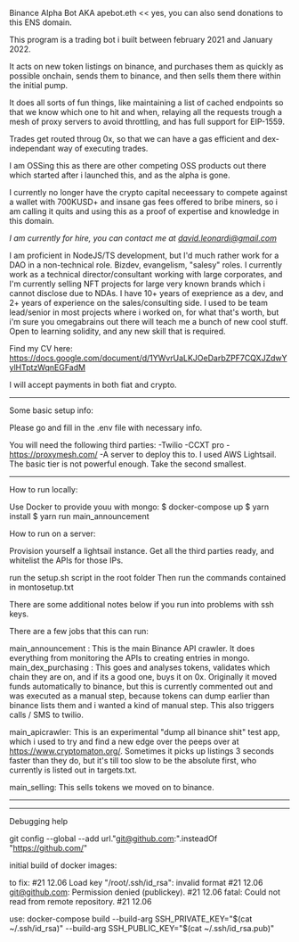 Binance Alpha Bot AKA apebot.eth  << yes, you can also send donations to this ENS domain.


This program is a trading bot i built between february 2021 and January 2022.

It acts on new token listings on binance, and purchases them as quickly as possible onchain, sends them to binance, and then sells them there within the initial pump.

It does all sorts of fun things, like maintaining a list of cached endpoints so that we know which one to hit and when, relaying all the requests trough a mesh of proxy servers to avoid throttling, and has full support for EIP-1559.

Trades get routed throug 0x, so that we can have a gas efficient and dex-independant way of executing trades.

I am OSSing this as there are other competing OSS products out there which started after i launched this, and as the alpha is gone.

I currently no longer have the crypto capital neceessary to compete against a wallet with 700KUSD+ and insane gas fees offered to bribe miners, so i am calling it quits and using this as a proof of expertise and knowledge in this domain.

*I am currently for hire, you can contact me at david.leonardi@gmail.com*

I am proficient in NodeJS/TS development, but I'd much rather work for a DAO in a non-technical role. 
Bizdev, evangelism, "salesy" roles.
I currently work as a technical director/consultant working with large corporates, and I'm currently selling NFT projects for large very known brands which i cannot disclose due to NDAs.
I have 10+ years of exeprience as a dev, and 2+ years of experience on the sales/consulting side.
I used to be team lead/senior in most projects where i worked on, for what that's worth, but i'm sure you omegabrains out there will teach me a bunch of new cool stuff.
Open to learning solidity, and any new skill that is required.

Find my CV here: https://docs.google.com/document/d/1YWvrUaLKJOeDarbZPF7CQXJZdwYylHTptzWqnEGFadM

I will accept payments in both fiat and crypto.

----

Some basic setup info:

Please go and fill in the .env file with necessary info.

You will need the following third parties:
-Twilio
-CCXT pro
-https://proxymesh.com/
-A server to deploy this to. I used AWS Lightsail. The basic tier is not powerful enough. Take the second smallest.


---


How to run locally:
 
Use Docker to provide youu with mongo:
$ docker-compose up
$ yarn install
$ yarn run main_announcement

How to run on a server:

Provision yourself a lightsail instance.
Get all the third parties ready, and whitelist the APIs for those IPs.


run the setup.sh script in the root folder
Then run the commands contained in montosetup.txt

There are some additional notes below if you run into problems with ssh keys.








There are a few jobs that this can run:

main_announcement : This is the main Binance API crawler. It does everything from monitoring the APIs to creating entries in mongo.
main_dex_purchasing : This goes and analyses tokens, validates which chain they are on, and if its a good one, buys it on 0x. Originally it moved funds automatically to binance, but this is currently commented out and was executed as a manual step, because tokens can dump earlier than binance lists them and i wanted a kind of manual step. This also triggers calls / SMS to twilio.

main_apicrawler: This is an experimental "dump all binance shit" test app, which i used to try and find a new edge over the peeps over at https://www.cryptomaton.org/. Sometimes it picks up listings 3 seconds faster than they do, but it's till too slow to be the absolute first, who currently is listed out in targets.txt. 

main_selling: This sells tokens we moved on to binance.

****


----------
Debugging help

git config --global --add url."git@github.com:".insteadOf "https://github.com/"

initial build of docker images:

to fix:
#21 12.06 Load key "/root/.ssh/id_rsa": invalid format
#21 12.06 git@github.com: Permission denied (publickey).
#21 12.06 fatal: Could not read from remote repository.
#21 12.06 

use:
docker-compose build --build-arg SSH_PRIVATE_KEY="$(cat ~/.ssh/id_rsa)" --build-arg SSH_PUBLIC_KEY="$(cat ~/.ssh/id_rsa.pub)"